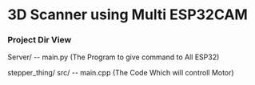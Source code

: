 # 3D Scanner using Multi ESP32CAM

### Project Dir View

Server/
    -- main.py (The Program to give command to All ESP32)

stepper_thing/
    src/
        -- main.cpp (The Code Which will controll Motor)
